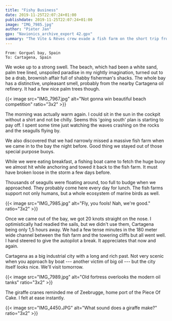 ```yaml
---
title: "Fishy Business"
date: 2019-11-25T22:07:24+01:00
publishdate: 2019-11-25T22:07:24+01:00
image: "IMG_7985.jpg"
author: "Pieter Jan"
gpx: "Navionics_archive_export 42.gpx"
summary: "The Vite & Rêves crew evade a fish farm on the short trip from Gorguel Bay to Cartagena, straight into the wind."
---
```


`From: Gorguel bay, Spain`<br/>
`To: Cartagena, Spain`


We woke up to a strong swell. The beach, which had been a white sand, palm tree lined, unspoiled paradise in my nightly imagination, turned out to be a drab, brownish affair full of shabby fisherman's shacks. The whole bay has a distinctive, unpleasant smell, probably from the nearby Cartagena oil refinery. It had a few nice palm trees though.

{{< image src="IMG_7967.jpg" alt="Not gonna win beautiful beach competition" ratio="3x2" >}}

The morning was actually warm again. I could sit in the sun in the cockpit without a shirt and not be chilly. Seems this 'going south' plan is starting to pay off. I spent some time just watching the waves crashing on the rocks and the seagulls flying by.

We also discovered that we had narrowly missed a massive fish farm when we came in to the bay the night before. Good thing we stayed out of those special purpose buoys.

While we were eating breakfast, a fishing boat came to fetch the huge buoy we almost hit while anchoring and towed it back to the fish farm. It must have broken loose in the storm a few days before.

Thousands of seagulls were floating around, too full to budge when we approached. They probably come here every day for lunch. The fish farms support not only humans, but a whole ecosystem of marine birds as well.

{{< image src="IMG_7985.jpg" alt="Fly, you fools! Nah, we're good." ratio="3x2" >}}

Once we came out of the bay, we got 20 knots straight on the nose. I optimistically had readied the sails, but we didn't use them, Cartagena being only 1,5 hours away. We had a few tense minutes in the 180 meter wide channel between the fish farm and the towering cliffs but all went well. I hand steered to give the autopilot a break. It appreciates that now and again.

Cartagena as a big industrial city with a long and rich past. Not very scenic when you approach by boat --- another victim of big oil --- but the city itself looks nice. We'll visit tomorrow.

{{< image src="IMG_7989.jpg" alt="Old fortress overlooks the modern oil tanks" ratio="3x2" >}}

The giraffe cranes reminded me of Zeebrugge, home port of the Piece Of Cake. I felt at ease instantly.

{{< image src="IMG_4450.JPG" alt="What sound does a giraffe make?" ratio="3x2" >}}
